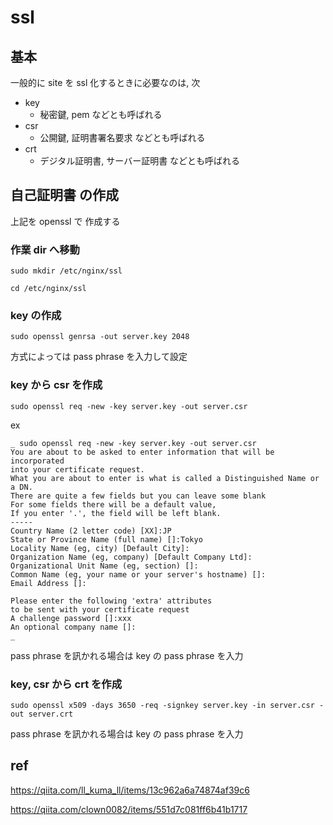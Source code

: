 
# ssl


## 基本

一般的に site を ssl 化するときに必要なのは, 次

- key
  - 秘密鍵, pem などとも呼ばれる
- csr
  - 公開鍵, 証明書署名要求 などとも呼ばれる
- crt
  - デジタル証明書, サーバー証明書 などとも呼ばれる



## 自己証明書 の作成

上記を openssl で 作成する


### 作業 dir へ移動

```
sudo mkdir /etc/nginx/ssl
```

```
cd /etc/nginx/ssl
```


### key の作成

```
sudo openssl genrsa -out server.key 2048
```

方式によっては pass phrase を入力して設定


### key から csr を作成

```
sudo openssl req -new -key server.key -out server.csr
```

ex

```
_ sudo openssl req -new -key server.key -out server.csr 
You are about to be asked to enter information that will be incorporated
into your certificate request.
What you are about to enter is what is called a Distinguished Name or a DN.
There are quite a few fields but you can leave some blank
For some fields there will be a default value,
If you enter '.', the field will be left blank.
-----
Country Name (2 letter code) [XX]:JP
State or Province Name (full name) []:Tokyo
Locality Name (eg, city) [Default City]:
Organization Name (eg, company) [Default Company Ltd]:
Organizational Unit Name (eg, section) []:
Common Name (eg, your name or your server's hostname) []:
Email Address []:

Please enter the following 'extra' attributes
to be sent with your certificate request
A challenge password []:xxx
An optional company name []:
_ 
```

pass phrase を訊かれる場合は key の pass phrase を入力



### key, csr から crt を作成

```
sudo openssl x509 -days 3650 -req -signkey server.key -in server.csr -out server.crt
```

pass phrase を訊かれる場合は key の pass phrase を入力


## ref

https://qiita.com/ll_kuma_ll/items/13c962a6a74874af39c6

https://qiita.com/clown0082/items/551d7c081ff6b41b1717



